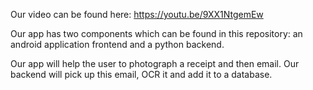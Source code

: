 Our video can be found here: https://youtu.be/9XX1NtgemEw

Our app has two components which can be found in this repository: an android application frontend and a python backend.

Our app will help the user to photograph a receipt and then email. Our backend will pick up this email, OCR it and add it to a database.
